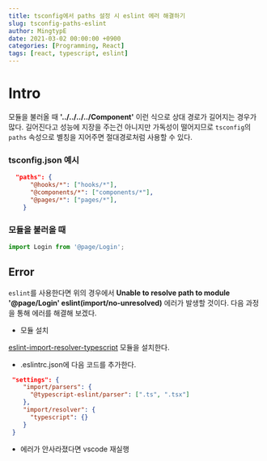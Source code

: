 ```yaml
---
title: tsconfig에서 paths 설정 시 eslint 에러 해결하기
slug: tsconfig-paths-eslint
author: MingtypE
date: 2021-03-02 00:00:00 +0900
categories: [Programming, React]
tags: [react, typescript, eslint]
---
```


# Intro

모듈을 불러올 때 **'../../../../Component'** 이런 식으로 상대 경로가 길어지는 경우가 많다. 길어진다고 성능에 지장을 주는건 아니지만 가독성이 떨어지므로 `tsconfig`의 `paths` 속성으로 별칭을 지어주면 절대경로처럼 사용할 수 있다.

### tsconfig.json 예시

```json
  "paths": {
      "@hooks/*": ["hooks/*"],
      "@components/*": ["components/*"],
      "@pages/*": ["pages/*"],
    }
```

### 모듈을 불러올 때

```ts
import Login from '@page/Login';
```

## Error

`eslint`를 사용한다면 위의 경우에서 **Unable to resolve path to module '@page/Login' eslint(import/no-unresolved)** 에러가 발생할 것이다.
다음 과정을 통해 에러를 해결해 보겠다.

- 모듈 설치

[eslint-import-resolver-typescript](https://www.npmjs.com/package/eslint-import-resolver-typescript) 모듈을 설치한다.

- .eslintrc.json에 다음 코드를 추가한다.

```json
 "settings": {
    "import/parsers": {
      "@typescript-eslint/parser": [".ts", ".tsx"]
    },
    "import/resolver": {
      "typescript": {}
    }
 }
```

- 에러가 안사라졌다면 vscode 재실행
